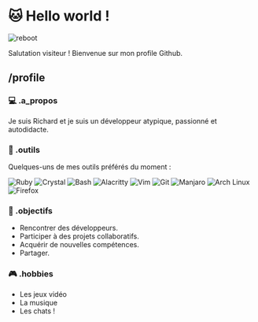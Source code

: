 # 🐱 Hello world !

![reboot](https://media1.tenor.com/m/WqnSWR3Ir3QAAAAC/reboot-enzo.gif)

Salutation visiteur ! Bienvenue sur mon profile Github.

## /profile

### 💻 .a_propos

Je suis Richard et je suis un développeur atypique, passionné et autodidacte.

### 🔧 .outils

Quelques-uns de mes outils préférés du moment :

![Ruby](https://img.shields.io/badge/Ruby-CC342D?logo=ruby&logoColor=white)
![Crystal](https://img.shields.io/badge/Crystal-0.36.1-black?logo=crystal)
![Bash](https://img.shields.io/badge/Bash-4EAA25?logo=gnu-bash&logoColor=white)
![Alacritty](https://img.shields.io/badge/Alacritty-F46D01?logo=alacritty&logoColor=white)
![Vim](https://img.shields.io/badge/Vim-019733?logo=vim&logoColor=white)
![Git](https://img.shields.io/badge/Git-F05032?logo=git&logoColor=white)
![Manjaro](https://img.shields.io/badge/Manjaro-35BF5C?logo=manjaro&logoColor=white)
![Arch Linux](https://img.shields.io/badge/Arch_Linux-1793D1?logo=arch-linux&logoColor=white)
![Firefox](https://img.shields.io/badge/Firefox-FF7139?logo=firefox-browser&logoColor=white)

### 🎯 .objectifs

- Rencontrer des développeurs.
- Participer à des projets collaboratifs.
- Acquérir de nouvelles compétences.
- Partager.

### 🎮 .hobbies

- Les jeux vidéo
- La musique
- Les chats !

